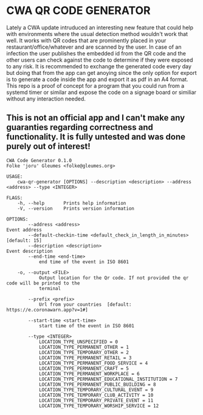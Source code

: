 # CWA QR CODE GENERATOR

Lately a CWA update intruduced an interesting new feature
that could help with environments where the usual detection method wouldn't work that well.
It works with QR codes that are prominently placed in your restaurant/office/whatever and are scanned by the user.
In case of an infection the user publishes the embedded id from the QR code and the other users can check against
the code to determine if they were exposed to any risk.
It is recommended to exchange the generated code every day but doing that from the app can get anoying
since the only option for export is to generate a code inside the app and export it as pdf in an A4 format.
This repo is a proof of concept for a program that you could run from a systemd timer or similar and expose the code
on a signage board or similiar without any interaction needed.

## This is not an official app and I can't make any guaranties regarding correctness and functionality. It is fully untested and was done purely out of interest!

```
CWA Code Generator 0.1.0
Folke 'joru' Gleumes <folke@gleumes.org>

USAGE:
    cwa-qr-generator [OPTIONS] --description <description> --address <address> --type <INTEGER>

FLAGS:
    -h, --help       Prints help information
    -V, --version    Prints version information

OPTIONS:
        --address <address>                                            Event address
        --default-checkin-time <default_check_in_length_in_minutes>    [default: 15]
        --description <description>                                    Event description
        --end-time <end-time>
            end time of the event in ISO 8601

    -o, --output <FILE>
            Output location for the Qr code. If not provided the qr code will be printed to the
            terminal

        --prefix <prefix>
            Url from your countries  [default: https://e.coronawarn.app?v=1#]

        --start-time <start-time>
            start time of the event in ISO 8601

        --type <INTEGER>
            LOCATION_TYPE_UNSPECIFIED = 0
            LOCATION_TYPE_PERMANENT_OTHER = 1
            LOCATION_TYPE_TEMPORARY_OTHER = 2
            LOCATION_TYPE_PERMANENT_RETAIL = 3
            LOCATION_TYPE_PERMANENT_FOOD_SERVICE = 4
            LOCATION_TYPE_PERMANENT_CRAFT = 5
            LOCATION_TYPE_PERMANENT_WORKPLACE = 6
            LOCATION_TYPE_PERMANENT_EDUCATIONAL_INSTITUTION = 7
            LOCATION_TYPE_PERMANENT_PUBLIC_BUILDING = 8
            LOCATION_TYPE_TEMPORARY_CULTURAL_EVENT = 9
            LOCATION_TYPE_TEMPORARY_CLUB_ACTIVITY = 10
            LOCATION_TYPE_TEMPORARY_PRIVATE_EVENT = 11
            LOCATION_TYPE_TEMPORARY_WORSHIP_SERVICE = 12
```
